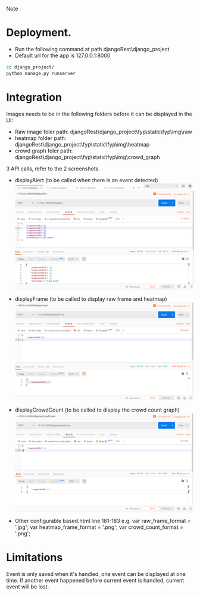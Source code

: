 Note

# Deployment.
- Run the following command at path djangoRest\django_project
- Default url for the app is 127.0.0.1:8000

```bash
cd django_project/
python manage.py runserver
```

# Integration
Images needs to be in the following folders before it can be displayed in the UI:
- Raw image foler path: djangoRest\django_project\fyp\static\fyp\img\raw
- heatmap folder path: djangoRest\django_project\fyp\static\fyp\img\heatmap
- crowd graph foler path: djangoRest\django_project\fyp\static\fyp\img\crowd_graph

 3 API calls, refer to the 2 screenshots.
- displayAlert (to be called when there is an event detected)
![displayAlert](displayAlert.png "displayAlert")

- displayFrame (to be called to display raw frame and heatmap)
![displayFrame](displayFrame.png "displayFrame")

- displayCrowdCount (to be called to display the crowd count graph)
![displayCrowdCount](displayCrowdCount.png "displayCrowdCount")

- Other configurable
based.html line 181-183
e.g.
    var raw_frame_format = '.jpg';
    var heatmap_frame_format = '.png';
    var crowd_count_format = '.png';

# Limitations
Event is only saved when it's handled, one event can be displayed at one time. If another event happened before current event is handled, current event will be lost.

